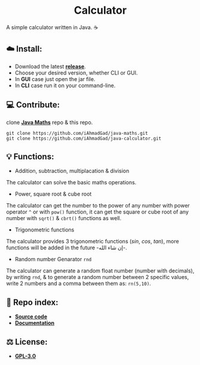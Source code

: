 <h1 align="center">Calculator</h1>

A simple calculator written in Java. ☕
## ☁️ Install:
- Download the latest [**release**](https://github.com/iAhmadGad/Java-Calculator/releases).
- Choose your desired version, whether CLI or GUI.
- In **GUI** case just open the jar file.
- In **CLI** case run it on your command-line.
## 💻 Contribute:
clone [**Java Maths**](https://github.com/iAhmadGad/java-maths) repo & this repo.

  ```
  git clone https://github.com/iAhmadGad/java-maths.git
  git clone https://github.com/iAhmadGad/java-calculator.git
  ```
## 💡 Functions:
- Addition, subtraction, multiplacation & division

The calculator can solve the basic maths operations.
- Power, square root & cube root

The calculator can get the number to the power of any number with power operator `^` or with `pow()` function, it can get the square or cube root of any number with `sqrt()` & `cbrt()` functions as well.
- Trigonometric functions

The calculator provides 3 trigonometric functions ($sin$, $cos$, $tan$), more functions will be added in the future -إن شاء الله-.
- Random number Genarator `rnd`

The calculator can generate a random float number (number with decimals), by writing `rnd`, & to generate a random number between 2 specific values, write 2 numbers and a comma between them as: `rn(5,10)`.
## 📄 Repo index:
- [**Source code**](https://github.com/iAhmadGad/Java-Calculator/tree/main/src)
- [**Documentation**](https://github.com/iAhmadGad/Java-Calculator/tree/main/docs)
## ⚖️ License:
- [**GPL-3.0**](https://github.com/iAhmadGad/Java-Calculator/blob/main/LICENSE)
